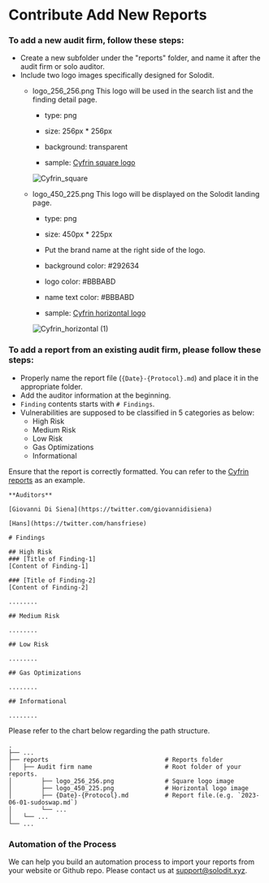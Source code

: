 # Contribute Add New Reports

### To add a new audit firm, follow these steps:
- Create a new subfolder under the "reports" folder, and name it after the audit firm or solo auditor.
- Include two logo images specifically designed for Solodit.
    - logo_256_256.png
        This logo will be used in the search list and the finding detail page.
        - type: png
        - size: 256px * 256px
        - background: transparent

        - sample: [Cyfrin square logo](./reports/Cyfrin/logo_256_256.png)

        ![Cyfrin_square](https://github.com/solodit/solodit_content/assets/129466917/8cfc4396-f309-44df-8a7b-a2bfe7a869b4)

    - logo_450_225.png
        This logo will be displayed on the Solodit landing page.
        - type: png
        - size: 450px * 225px
        - Put the brand name at the right side of the logo.
        - background color: #292634
        - logo color: #BBBABD
        - name text color: #BBBABD

        - sample: [Cyfrin horizontal logo](./reports/Cyfrin/logo_450_225.png)

        ![Cyfrin_horizontal (1)](https://github.com/solodit/solodit_content/assets/129466917/826f2646-2bb5-4bba-ad6f-70f448726663)

### To add a report from an existing audit firm, please follow these steps:
- Properly name the report file (`{Date}-{Protocol}.md`) and place it in the appropriate folder.
- Add the auditor information at the beginning.
- `Finding` contents starts with `# Findings`.
- Vulnerabilities are supposed to be classified in 5 categories as below:
    - High Risk
    - Medium Risk
    - Low Risk
    - Gas Optimizations
    - Informational

Ensure that the report is correctly formatted. You can refer to the [Cyfrin reports](./reports/Cyfrin) as an example.

```
**Auditors**

[Giovanni Di Siena](https://twitter.com/giovannidisiena)

[Hans](https://twitter.com/hansfriese)

# Findings

## High Risk
### [Title of Finding-1]
[Content of Finding-1]

### [Title of Finding-2]
[Content of Finding-2]

........

## Medium Risk

........

## Low Risk

........

## Gas Optimizations

........

## Informational

........

```

Please refer to the chart below regarding the path structure.

    .
    ├── ...
    ├── reports                                # Reports folder
    │   ├── Audit firm name                    # Root folder of your reports.
    │        ├── logo_256_256.png              # Square logo image
    │        ├── logo_450_225.png              # Horizontal logo image
    │        ├── {Date}-{Protocol}.md          # Report file.(e.g. `2023-06-01-sudoswap.md`)
    │        └── ...
    │   └── ...
    └── ...

### Automation of the Process
We can help you build an automation process to import your reports from your website or Github repo. Please contact us at support@solodit.xyz.